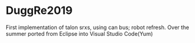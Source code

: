 # DuggRe2019
 First implementation of talon srxs, using can bus; robot refresh. Over the summer ported from Eclipse into Visual Studio Code(Yum)


